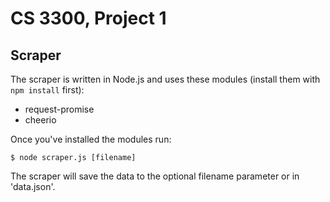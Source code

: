 # CS 3300, Project 1

## Scraper

The scraper is written in Node.js and uses these modules (install them with
`npm install` first):

* request-promise
* cheerio

Once you've installed the modules run:

```
$ node scraper.js [filename]
```

The scraper will save the data to the optional filename parameter or in
'data.json'.

